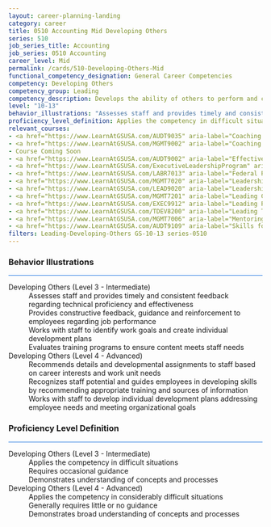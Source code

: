 ```yaml
---
layout: career-planning-landing
category: career
title: 0510 Accounting Mid Developing Others
series: 510
job_series_title: Accounting
job_series: 0510 Accounting
career_level: Mid
permalink: /cards/510-Developing-Others-Mid
functional_competency_designation: General Career Competencies
competency: Developing Others
competency_group: Leading
competency_description: Develops the ability of others to perform and contribute to the organization by providing ongoing feedback and by providing opportunities to learn through formal and informal methods.
level: "10-13"
behavior_illustrations: "Assesses staff and provides timely and consistent feedback regarding technical proficiency and effectiveness ? Provides constructive feedback, guidance and reinforcement to employees regarding job performance ? Works with staff to identify work goals and create individual development plans ? Evaluates training programs to ensure content meets staff needs ? Recommends details and developmental assignments to staff based on career interests and work unit needs ? Recognizes staff potential and guides employees in developing skills by recommending appropriate training and sources of information ? Works with staff to develop individual development plans addressing employee needs and meeting organizational goals"
proficiency_level_definition: Applies the competency in difficult situations ? Requires occasional guidance ? Demonstrates understanding of concepts and processes ? Applies the competency in considerably difficult situations ? Generally requires little or no guidance ? Demonstrates broad understanding of concepts and processes
relevant_courses: 
- <a href="https://www.LearnAtGSUSA.com/AUDT9035" aria-label="Coaching Audit Staff for High Performance (AUDT9035), GSU - https://www.LearnAtGSUSA.com/AUDT9035">Coaching Audit Staff for High Performance (AUDT9035), GSU</a>
- <a href="https://www.LearnAtGSUSA.com/MGMT9002" aria-label="Coaching Skills for Today's Leaders (MGMT9002), GSU - https://www.LearnAtGSUSA.com/MGMT9002">Coaching Skills for Today's Leaders (MGMT9002), GSU</a>
- Course Coming Soon
- <a href="https://www.LearnAtGSUSA.com/AUDT9002" aria-label="Effective Audit Supervision (AUDT9002), GSU - https://www.LearnAtGSUSA.com/AUDT9002">Effective Audit Supervision (AUDT9002), GSU</a>
- <a href="https://www.LearnAtGSUSA.com/ExecutiveLeadershipProgram" aria-label="Executive Leadership Program, GSU - https://www.LearnAtGSUSA.com/ExecutiveLeadershipProgram">Executive Leadership Program, GSU</a>
- <a href="https://www.LearnAtGSUSA.com/LABR7013" aria-label="Federal Performance Management (LABR7013), GSU - https://www.LearnAtGSUSA.com/LABR7013">Federal Performance Management (LABR7013), GSU</a>
- <a href="https://www.LearnAtGSUSA.com/MGMT7020" aria-label="Leadership Essentials (MGMT7020), GSU - https://www.LearnAtGSUSA.com/MGMT7020">Leadership Essentials (MGMT7020), GSU</a>
- <a href="https://www.LearnAtGSUSA.com/LEAD9020" aria-label="Leadership, Motivation and Accountability for High Performance Organizations (LEAD9020), GSU - https://www.LearnAtGSUSA.com/LEAD9020">Leadership, Motivation and Accountability for High Performance Organizations (LEAD9020), GSU</a>
- <a href="https://www.LearnAtGSUSA.com/MGMT7201" aria-label="Leading Change (MGMT7201), GSU - https://www.LearnAtGSUSA.com/MGMT7201">Leading Change (MGMT7201), GSU</a>
- <a href="https://www.LearnAtGSUSA.com/EXEC9912" aria-label="Leading People (EXEC9912), GSU - https://www.LearnAtGSUSA.com/EXEC9912">Leading People (EXEC9912), GSU</a>
- <a href="https://www.LearnAtGSUSA.com/TDEV8200" aria-label="Leading Teams and Groups (TDEV8200), GSU - https://www.LearnAtGSUSA.com/TDEV8200">Leading Teams and Groups (TDEV8200), GSU</a>
- <a href="https://www.LearnAtGSUSA.com/MGMT7006" aria-label="Mentoring Skills (MGMT7006), GSU - https://www.LearnAtGSUSA.com/MGMT7006">Mentoring Skills (MGMT7006), GSU</a>
- <a href="https://www.LearnAtGSUSA.com/AUDT9109" aria-label="Skills for Leading and Managing Audit Projects (AUDT9109), GSU - https://www.LearnAtGSUSA.com/AUDT9109">Skills for Leading and Managing Audit Projects (AUDT9109), GSU</a>
filters: Leading-Developing-Others GS-10-13 series-0510
---
```


<div class="desktop:grid-col-6 margin-y-3">
  <div class="border-top-2 bg-white padding-3 shadow-5 height-full members-hover border-1px button-border border-top-blue radius-lg card-text-color">
    <h3>Behavior Illustrations</h3>
    <hr style="background-color: #1b74e0 !important;"/>
    <dl class="text-base card-content-color"><dt>Developing Others (Level 3 - Intermediate)</dt><dd>Assesses staff and provides timely and consistent feedback regarding technical proficiency and effectiveness </dd><dd> Provides constructive feedback, guidance and reinforcement to employees regarding job performance </dd><dd> Works with staff to identify work goals and create individual development plans </dd><dd> Evaluates training programs to ensure content meets staff needs</dd><dt>Developing Others (Level 4 - Advanced)</dt><dd>Recommends details and developmental assignments to staff based on career interests and work unit needs </dd><dd> Recognizes staff potential and guides employees in developing skills by recommending appropriate training and sources of information </dd><dd> Works with staff to develop individual development plans addressing employee needs and meeting organizational goals</dd></dl>
  </div>
</div>
<div class="desktop:grid-col-6 margin-y-3">
  <div class="border-top-2 bg-white padding-3 shadow-5 height-full members-hover border-1px button-border border-top-blue radius-lg card-text-color">
    <h3>Proficiency Level Definition</h3>
     <hr style="background-color: #1b74e0 !important;"/>
    <dl class="text-base card-content-color"><dt>Developing Others (Level 3 - Intermediate)</dt><dd>Applies the competency in difficult situations </dd><dd> Requires occasional guidance </dd><dd> Demonstrates understanding of concepts and processes</dd><dt>Developing Others (Level 4 - Advanced)</dt><dd>Applies the competency in considerably difficult situations </dd><dd> Generally requires little or no guidance </dd><dd> Demonstrates broad understanding of concepts and processes</dd></dl>
  </div>
</div>